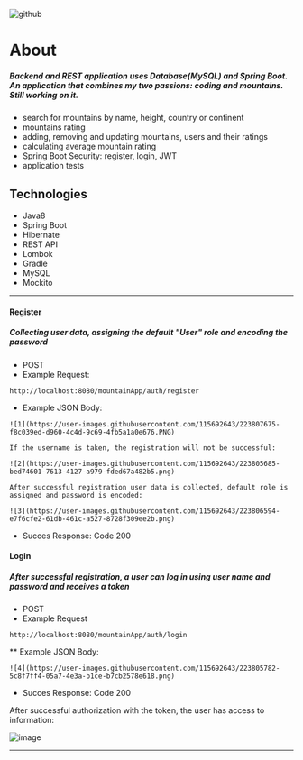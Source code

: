 ![github](https://user-images.githubusercontent.com/40741056/74937413-4304d980-53ec-11ea-8010-58655042feb5.jpg)

# About

##### Backend and REST application uses Database(MySQL) and Spring Boot. An application that combines my two passions: coding and mountains. Still working on it.

* search for mountains by name, height, country or continent
* mountains rating
* adding, removing and updating mountains, users and their ratings
* calculating average mountain rating
* Spring Boot Security: register, login, JWT
* application tests

## Technologies

* Java8
* Spring Boot
* Hibernate
* REST API
* Lombok
* Gradle
* MySQL
* Mockito

____________________________________________________________________________________________________________
####  Register
##### Collecting user data, assigning the default "User" role and encoding the password
* POST
* Example Request:
````
http://localhost:8080/mountainApp/auth/register
````           
* Example JSON Body:
````	
![1](https://user-images.githubusercontent.com/115692643/223807675-f8c039ed-d960-4c4d-9c69-4fb5a1a0e676.PNG)

If the username is taken, the registration will not be successful:

![2](https://user-images.githubusercontent.com/115692643/223805685-bed74601-7613-4127-a979-fded67a482b5.png)

After successful registration user data is collected, default role is assigned and password is encoded:

![3](https://user-images.githubusercontent.com/115692643/223806594-e7f6cfe2-61db-461c-a527-8728f309ee2b.png)

````
* Succes Response: Code 200

#### Login
##### After successful registration, a user can log in using user name and password and receives a token
* POST
* Example Request
````
http://localhost:8080/mountainApp/auth/login
````
** Example JSON Body:
````	
![4](https://user-images.githubusercontent.com/115692643/223805782-5c8f7ff4-05a7-4e3a-b1ce-b7cb2578e618.png)

````
* Succes Response: Code 200

After successful authorization with the token, the user has access to information:

![image](https://user-images.githubusercontent.com/115692643/223805913-4d3461a1-15f2-4dc3-b580-ca80f76386d1.png)


___________________________________________________________________________________________________________________________________________

````
